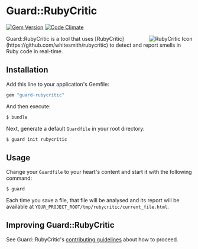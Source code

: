 Guard::RubyCritic
=================

[![Gem Version](https://badge.fury.io/rb/guard-rubycritic.svg)](http://badge.fury.io/rb/guard-rubycritic)
[![Code Climate](http://img.shields.io/codeclimate/github/whitesmith/guard-rubycritic.svg)](https://codeclimate.com/github/whitesmith/guard-rubycritic)

<img src="http://i.imgur.com/66HACCD.png" alt="RubyCritic Icon" align="right" />
Guard::RubyCritic is a tool that uses [RubyCritic](https://github.com/whitesmith/rubycritic) to detect and report smells in Ruby code in real-time.

Installation
------------

Add this line to your application's Gemfile:

```ruby
gem "guard-rubycritic"
```

And then execute:

```bash
$ bundle
```

Next, generate a default `Guardfile` in your root directory:

```bash
$ guard init rubycritic
```

Usage
-----

Change your `Guardfile` to your heart's content and start it with the following command:

```bash
$ guard
```

Each time you save a file, that file will be analysed and its report will be available at `YOUR_PROJECT_ROOT/tmp/rubycritic/current_file.html`.

Improving Guard::RubyCritic
---------------------------

See Guard::RubyCritic's [contributing guidelines](CONTRIBUTING.md) about how to proceed.
